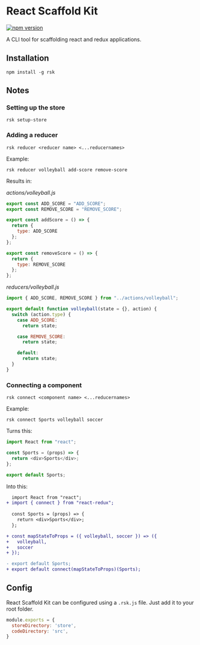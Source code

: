 # React Scaffold Kit

[![npm version](https://img.shields.io/npm/v/rsk.svg?style=flat)](https://www.npmjs.com/package/rsk)

A CLI tool for scaffolding react and redux applications.

## Installation

```
npm install -g rsk
```

## Notes

### Setting up the store

```
rsk setup-store
```

### Adding a reducer

```
rsk reducer <reducer name> <...reducernames>
```

Example:

```
rsk reducer volleyball add-score remove-score
```

Results in:

*actions/volleyball.js*
```js
export const ADD_SCORE = "ADD_SCORE";
export const REMOVE_SCORE = "REMOVE_SCORE";

export const addScore = () => {
  return {
    type: ADD_SCORE
  };
};

export const removeScore = () => {
  return {
    type: REMOVE_SCORE
  };
};
```

*reducers/volleyball.js*
```js
import { ADD_SCORE, REMOVE_SCORE } from "../actions/volleyball";

export default function volleyball(state = {}, action) {
  switch (action.type) {
    case ADD_SCORE:
      return state;

    case REMOVE_SCORE:
      return state;

    default:
      return state;
  }
}
```

### Connecting a component

```
rsk connect <component name> <...reducernames>
```

Example:

```
rsk connect Sports volleyball soccer
```
Turns this:

```js
import React from "react";

const Sports = (props) => {
  return <div>Sports</div>;
};

export default Sports;
```

Into this:

```diff
  import React from "react";
+ import { connect } from "react-redux";
  
  const Sports = (props) => {
    return <div>Sports</div>;
  };

+ const mapStateToProps = ({ volleyball, soccer }) => ({
+   volleyball,
+   soccer
+ });

- export default Sports;
+ export default connect(mapStateToProps)(Sports);
```

## Config

React Scaffold Kit can be configured using a `.rsk.js` file. Just add it to your root folder.

```js
module.exports = {
  storeDirectory: 'store',
  codeDirectory: 'src',
}
```
